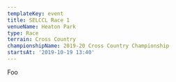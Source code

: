 ```yaml
---
templateKey: event
title: SELCCL Race 1
venueName: Heaton Park
type: Race
terrain: Cross Country
championshipName: 2019-20 Cross Country Championship
startsAt: '2019-10-19 13:40'
---
```

Foo
